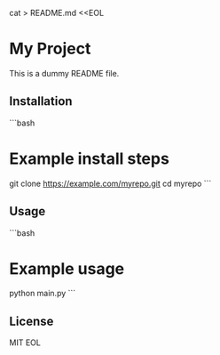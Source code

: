 cat > README.md <<EOL
# My Project

This is a dummy README file.

## Installation
\`\`\`bash
# Example install steps
git clone https://example.com/myrepo.git
cd myrepo
\`\`\`

## Usage
\`\`\`bash
# Example usage
python main.py
\`\`\`

## License
MIT
EOL
